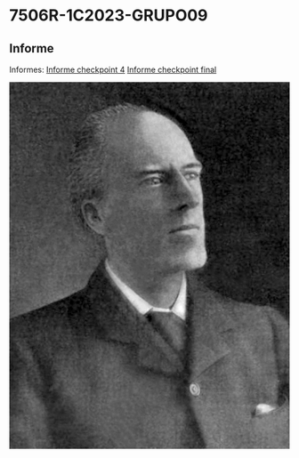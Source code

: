 # 7506R-1C2023-GRUPO09
## Informe

Informes:
[Informe checkpoint 4](informe/7506R_TP1_GRUPO09_CHP4_REPORTE.pdf)
[Informe checkpoint final](informe/7506R_TP1_GRUPO09_REPORTE_FINAL.pdf)


![Karl Pearson](informe/images/Karl_Pearson.jpg) 










